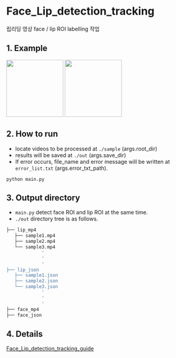 # Face_Lip_detection_tracking
립리딩 영상 face / lip ROI labelling 작업


## 1. Example

<img src="https://user-images.githubusercontent.com/77431192/179312614-04b450a5-ab56-4310-bed6-d2650aba0dae.gif" width="150" height="150"/> <img src="https://user-images.githubusercontent.com/77431192/179313748-81a83727-a739-4753-964f-8c4701dfd210.gif" width="150" height="150"/>

## 2. How to run
* locate videos to be processed at `./sample` (args.root_dir)
* results will be saved at `./out` (args.save_dir)
* If error occurs, file_name and error message will be written at `error_list.txt` (args.error_txt_path). 
~~~
python main.py
~~~

## 3. Output directory
* `main.py` detect face ROI and lip ROI at the same time.  
* `./out` directory tree is as follows. 

```bash
├── lip_mp4
   ├── sample1.mp4
   ├── sample2.mp4
   └── sample3.mp4
             '
             '  
             '
├── lip_json
   ├── sample1.json
   ├── sample2.json
   └── sample3.json
             '
             '  
             '
├── face_mp4
├── face_json
```

## 4. Details
[Face_Lip_detection_tracking_guide](https://pollen-cardboard-eef.notion.site/Face_Lip_detection_tracking_guide-c4a59f4e3f1246b5b5c934942e7ccd42)
